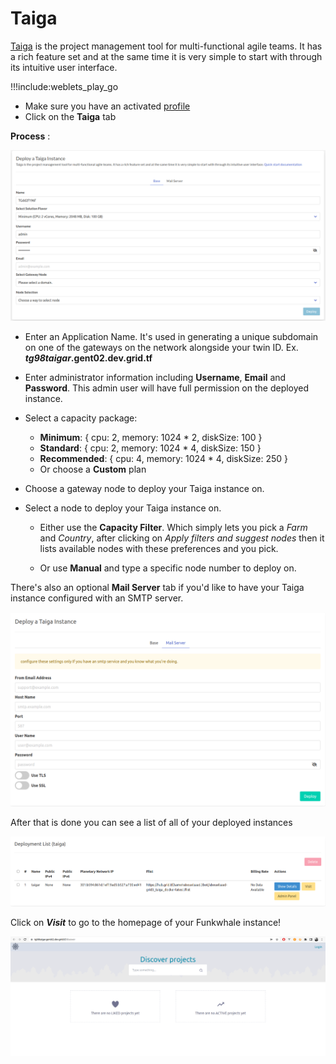 # Taiga

[Taiga](https://www.taiga.io/) is the project management tool for multi-functional agile teams. It has a rich feature set and at the same time it is very simple to start with through its intuitive user interface.


!!!include:weblets_play_go
- Make sure you have an activated [profile](weblets_profile_manager)
- Click on the **Taiga** tab

__Process__ :

![](img/taiga1.png)

- Enter an Application Name. It's used in generating a unique subdomain on one of the gateways on the network alongside your twin ID. Ex. ***tg98taigar*.gent02.dev.grid.tf**

- Enter administrator information including **Username**, **Email** and **Password**. This admin user will have full permission on the deployed instance.

- Select a capacity package:
    - **Minimum**: { cpu: 2, memory: 1024 * 2, diskSize: 100 }
    - **Standard**: { cpu: 2, memory: 1024 * 4, diskSize: 150 }
    - **Recommended**: { cpu: 4, memory: 1024 * 4, diskSize: 250 }
    - Or choose a **Custom** plan
- Choose a gateway node to deploy your Taiga instance on.

- Select a node to deploy your Taiga instance on.

    - Either use the **Capacity Filter**. Which simply lets you pick a *Farm* and *Country*, after clicking on *Apply filters and suggest nodes* then it lists available nodes with these preferences and you pick.



    - Or use **Manual** and type a specific node number to deploy on.



There's also an optional **Mail Server** tab if you'd like to have your Taiga instance configured with an SMTP server.

![](img/taiga4.png)

After that is done you can see a list of all of your deployed instances

![](img/taiga5.png)

Click on ***Visit*** to go to the homepage of your Funkwhale instance!

![](img/taiga6.png)
